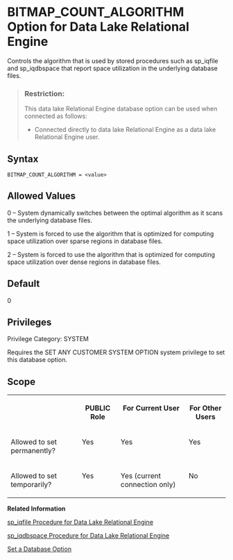 <!-- loio90b394367905418082ba6886c9731975 -->

# BITMAP\_COUNT\_ALGORITHM Option for Data Lake Relational Engine

Controls the algorithm that is used by stored procedures such as sp\_iqfile and sp\_iqdbspace that report space utilization in the underlying database files.



> ### Restriction:  
> This data lake Relational Engine database option can be used when connected as follows:
> 
> -   Connected directly to data lake Relational Engine as a data lake Relational Engine user.



<a name="loio90b394367905418082ba6886c9731975__section_u1n_l5b_qkb"/>

## Syntax

```
BITMAP_COUNT_ALGORITHM = <value>
```



## Allowed Values

0 – System dynamically switches between the optimal algorithm as it scans the underlying database files.

1 – System is forced to use the algorithm that is optimized for computing space utilization over sparse regions in database files.

2 – System is forced to use the algorithm that is optimized for computing space utilization over dense regions in database files.



<a name="loio90b394367905418082ba6886c9731975__section_iqw_cts_qpb"/>

## Default

0



<a name="loio90b394367905418082ba6886c9731975__section_k3c_gxb_3qb"/>

## Privileges

Privilege Category: SYSTEM

Requires the SET ANY CUSTOMER SYSTEM OPTION system privilege to set this database option.



<a name="loio90b394367905418082ba6886c9731975__section_mvr_dts_qpb"/>

## Scope


<table>
<tr>
<th valign="top">

 



</th>
<th valign="top">

PUBLIC Role



</th>
<th valign="top">

For Current User



</th>
<th valign="top">

For Other Users



</th>
</tr>
<tr>
<td valign="top">

Allowed to set permanently?



</td>
<td valign="top">

Yes



</td>
<td valign="top">

Yes



</td>
<td valign="top">

Yes



</td>
</tr>
<tr>
<td valign="top">

Allowed to set temporarily?



</td>
<td valign="top">

Yes



</td>
<td valign="top">

Yes \(current connection only\)



</td>
<td valign="top">

No



</td>
</tr>
</table>

**Related Information**  


[sp\_iqfile Procedure for Data Lake Relational Engine](../060-stored-procedures/sp-iqfile-procedure-for-data-lake-relational-engine-a5a8f31.md "Displays detailed information about each dbfile in a dbspace.")

[sp\_iqdbspace Procedure for Data Lake Relational Engine](../060-stored-procedures/sp-iqdbspace-procedure-for-data-lake-relational-engine-a5a34b5.md "Displays detailed information about each data lake Relational Engine dbspace.")

[Set a Database Option](set-a-database-option-0dcb893.md "You set options with the SET OPTION statement.")

